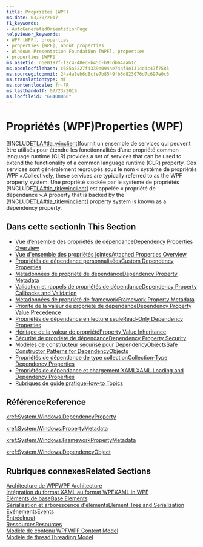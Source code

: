 ```yaml
---
title: Propriétés (WPF)
ms.date: 03/30/2017
f1_keywords:
- AutoGeneratedOrientationPage
helpviewer_keywords:
- WPF [WPF], properties
- properties [WPF], about properties
- Windows Presentation Foundation [WPF], properties
- properties [WPF]
ms.assetid: d6e0197f-f2c4-48ed-b45b-b9cdb64aab1c
ms.openlocfilehash: c685a5227f4339a094ae74af4e1314d4c47f7585
ms.sourcegitcommit: 24a4a8eb6d8cfe7b8549fb6d823076d7c697e0c6
ms.translationtype: MT
ms.contentlocale: fr-FR
ms.lasthandoff: 07/23/2019
ms.locfileid: "68400866"
---
```

# <a name="properties-wpf"></a><span data-ttu-id="bc7c2-102">Propriétés (WPF)</span><span class="sxs-lookup"><span data-stu-id="bc7c2-102">Properties (WPF)</span></span>
[!INCLUDE[TLA#tla_winclient](../../../../includes/tlasharptla-winclient-md.md)]<span data-ttu-id="bc7c2-103">fournit un ensemble de services qui peuvent être utilisés pour étendre les fonctionnalités d’une propriété common language runtime (CLR).</span><span class="sxs-lookup"><span data-stu-id="bc7c2-103">provides a set of services that can be used to extend the functionality of a common language runtime (CLR) property.</span></span> <span data-ttu-id="bc7c2-104">Ces services sont généralement regroupés sous le nom « système de propriétés WPF ».</span><span class="sxs-lookup"><span data-stu-id="bc7c2-104">Collectively, these services are typically referred to as the WPF property system.</span></span> <span data-ttu-id="bc7c2-105">Une propriété stockée par le système de propriétés [!INCLUDE[TLA#tla_titlewinclient](../../../../includes/tlasharptla-titlewinclient-md.md)] est appelée « propriété de dépendance ».</span><span class="sxs-lookup"><span data-stu-id="bc7c2-105">A property that is backed by the [!INCLUDE[TLA#tla_titlewinclient](../../../../includes/tlasharptla-titlewinclient-md.md)] property system is known as a dependency property.</span></span>  
  
## <a name="in-this-section"></a><span data-ttu-id="bc7c2-106">Dans cette section</span><span class="sxs-lookup"><span data-stu-id="bc7c2-106">In This Section</span></span>  
- [<span data-ttu-id="bc7c2-107">Vue d’ensemble des propriétés de dépendance</span><span class="sxs-lookup"><span data-stu-id="bc7c2-107">Dependency Properties Overview</span></span>](dependency-properties-overview.md)
- [<span data-ttu-id="bc7c2-108">Vue d'ensemble des propriétés jointes</span><span class="sxs-lookup"><span data-stu-id="bc7c2-108">Attached Properties Overview</span></span>](attached-properties-overview.md)
- [<span data-ttu-id="bc7c2-109">Propriétés de dépendance personnalisées</span><span class="sxs-lookup"><span data-stu-id="bc7c2-109">Custom Dependency Properties</span></span>](custom-dependency-properties.md)
- [<span data-ttu-id="bc7c2-110">Métadonnées de propriété de dépendance</span><span class="sxs-lookup"><span data-stu-id="bc7c2-110">Dependency Property Metadata</span></span>](dependency-property-metadata.md)
- [<span data-ttu-id="bc7c2-111">Validation et rappels de propriétés de dépendance</span><span class="sxs-lookup"><span data-stu-id="bc7c2-111">Dependency Property Callbacks and Validation</span></span>](dependency-property-callbacks-and-validation.md)
- [<span data-ttu-id="bc7c2-112">Métadonnées de propriété de framework</span><span class="sxs-lookup"><span data-stu-id="bc7c2-112">Framework Property Metadata</span></span>](framework-property-metadata.md)
- [<span data-ttu-id="bc7c2-113">Priorité de la valeur de propriété de dépendance</span><span class="sxs-lookup"><span data-stu-id="bc7c2-113">Dependency Property Value Precedence</span></span>](dependency-property-value-precedence.md)
- [<span data-ttu-id="bc7c2-114">Propriétés de dépendance en lecture seule</span><span class="sxs-lookup"><span data-stu-id="bc7c2-114">Read-Only Dependency Properties</span></span>](read-only-dependency-properties.md)
- [<span data-ttu-id="bc7c2-115">Héritage de la valeur de propriété</span><span class="sxs-lookup"><span data-stu-id="bc7c2-115">Property Value Inheritance</span></span>](property-value-inheritance.md)
- [<span data-ttu-id="bc7c2-116">Sécurité de propriété de dépendance</span><span class="sxs-lookup"><span data-stu-id="bc7c2-116">Dependency Property Security</span></span>](dependency-property-security.md)
- [<span data-ttu-id="bc7c2-117">Modèles de constructeur sécurisé pour DependencyObjects</span><span class="sxs-lookup"><span data-stu-id="bc7c2-117">Safe Constructor Patterns for DependencyObjects</span></span>](safe-constructor-patterns-for-dependencyobjects.md)
- [<span data-ttu-id="bc7c2-118">Propriétés de dépendance de type collection</span><span class="sxs-lookup"><span data-stu-id="bc7c2-118">Collection-Type Dependency Properties</span></span>](collection-type-dependency-properties.md)
- [<span data-ttu-id="bc7c2-119">Propriétés de dépendance et chargement XAML</span><span class="sxs-lookup"><span data-stu-id="bc7c2-119">XAML Loading and Dependency Properties</span></span>](xaml-loading-and-dependency-properties.md)
- [<span data-ttu-id="bc7c2-120">Rubriques de guide pratique</span><span class="sxs-lookup"><span data-stu-id="bc7c2-120">How-to Topics</span></span>](properties-how-to-topics.md)
  
## <a name="reference"></a><span data-ttu-id="bc7c2-121">Référence</span><span class="sxs-lookup"><span data-stu-id="bc7c2-121">Reference</span></span>  
 <xref:System.Windows.DependencyProperty>  
  
 <xref:System.Windows.PropertyMetadata>  
  
 <xref:System.Windows.FrameworkPropertyMetadata>  
  
 <xref:System.Windows.DependencyObject>  
  
## <a name="related-sections"></a><span data-ttu-id="bc7c2-122">Rubriques connexes</span><span class="sxs-lookup"><span data-stu-id="bc7c2-122">Related Sections</span></span>  
 [<span data-ttu-id="bc7c2-123">Architecture de WPF</span><span class="sxs-lookup"><span data-stu-id="bc7c2-123">WPF Architecture</span></span>](wpf-architecture.md)  
  [<span data-ttu-id="bc7c2-124">Intégration du format XAML au format WPF</span><span class="sxs-lookup"><span data-stu-id="bc7c2-124">XAML in WPF</span></span>](xaml-in-wpf.md)  
  [<span data-ttu-id="bc7c2-125">Éléments de base</span><span class="sxs-lookup"><span data-stu-id="bc7c2-125">Base Elements</span></span>](base-elements.md)  
  [<span data-ttu-id="bc7c2-126">Sérialisation et arborescence d'éléments</span><span class="sxs-lookup"><span data-stu-id="bc7c2-126">Element Tree and Serialization</span></span>](element-tree-and-serialization.md)  
  [<span data-ttu-id="bc7c2-127">Événements</span><span class="sxs-lookup"><span data-stu-id="bc7c2-127">Events</span></span>](events-wpf.md)  
  [<span data-ttu-id="bc7c2-128">Entrée</span><span class="sxs-lookup"><span data-stu-id="bc7c2-128">Input</span></span>](input-wpf.md)  
  [<span data-ttu-id="bc7c2-129">Ressources</span><span class="sxs-lookup"><span data-stu-id="bc7c2-129">Resources</span></span>](resources-wpf.md)  
  [<span data-ttu-id="bc7c2-130">Modèle de contenu WPF</span><span class="sxs-lookup"><span data-stu-id="bc7c2-130">WPF Content Model</span></span>](../controls/wpf-content-model.md)  
  [<span data-ttu-id="bc7c2-131">Modèle de thread</span><span class="sxs-lookup"><span data-stu-id="bc7c2-131">Threading Model</span></span>](threading-model.md)
